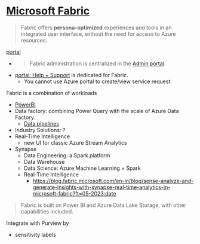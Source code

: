 # [Microsoft Fabric](https://learn.microsoft.com/en-us/fabric/get-started/microsoft-fabric-overview)
> Fabric offers **persona-optimized** experiences and tools in an integrated user interface, without the need for access to Azure resources.
 
[portal](https://app.fabric.microsoft.com/)
- > Fabric administration is centralized in the [Admin portal](https://app.fabric.microsoft.com/admin-portal/tenantSettings).
- [portal: Help + Support](https://app.powerbi.com/admin-portal/supportCenter) is dedicated for Fabric.
  - You cannot use Azure portal to create/view service request

Fabric is a combination of workloads
- [PowerBI](https://github.com/davidkhala/power/tree/main/bi)
- Data factory: combining Power Query with the scale of Azure Data Factory
  - [Data pipelines](factory/pipeline/README.md)
- Industry Solutions: ?
- Real-Time Intelligence
  - new UI for classic Azure Stream Analytics 
- Synapse
  - Data Engineering: a Spark platform
  - Data Warehouse
  - Data Science: Azure Machine Learning + Spark
  - Real-Time Intelligence
     - https://blog.fabric.microsoft.com/en-in/blog/sense-analyze-and-generate-insights-with-synapse-real-time-analytics-in-microsoft-fabric?ft=05-2023:date

> Fabric is built on Power BI and Azure Data Lake Storage, with other capabilities included. 

Integrate with Purview by
- sensitivity labels
